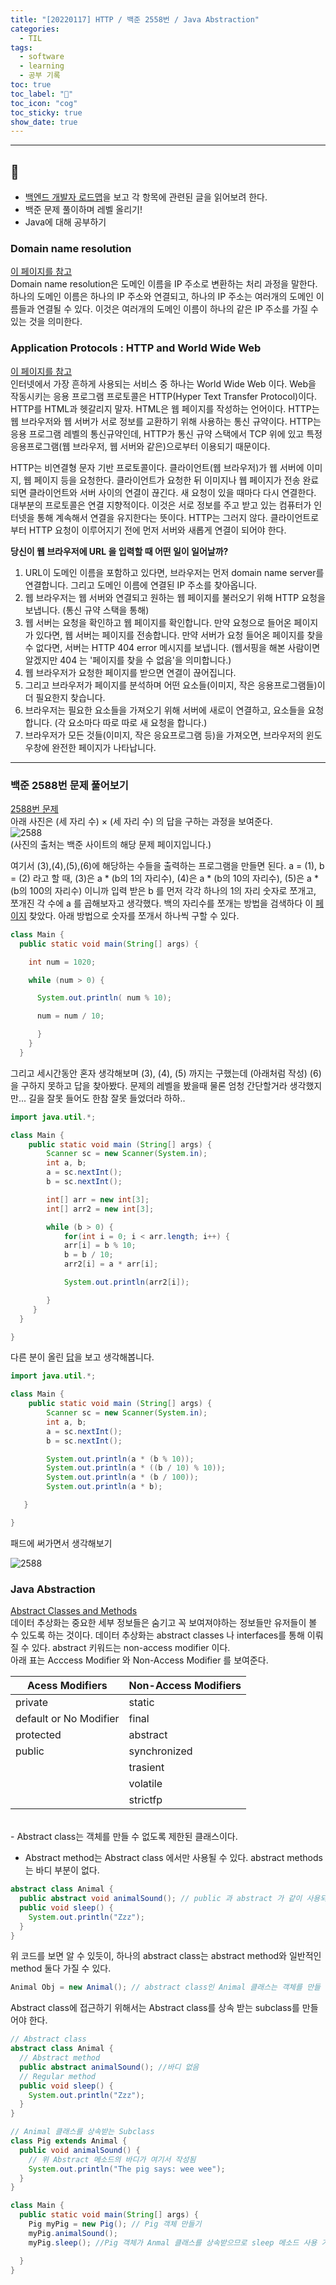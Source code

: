 ```yaml
---
title: "[20220117] HTTP / 백준 2558번 / Java Abstraction"
categories:
  - TIL
tags:
  - software
  - learning
  - 공부 기록
toc: true
toc_label: "👷"
toc_icon: "cog"
toc_sticky: true
show_date: true
---
```

__________________

## 💭
- [백엔드 개발자 로드맵](https://roadmap.sh/backend)을 보고 각 항목에 관련된 글을 읽어보려 한다.
- 백준 문제 풀이하며 레벨 올리기!
- Java에 대해 공부하기

### Domain name resolution
[이 페이지를 참고](http://web.stanford.edu/class/msande91si/www-spr04/readings/week1/InternetWhitepaper.htm)<br>
Domain name resolution은 도메인 이름을 IP 주소로 변환하는 처리 과정을 말한다. 하나의 도메인 이름은 하나의 IP 주소와 연결되고, 하나의 IP 주소는 여러개의 도메인 이름들과 연결될 수 있다. 이것은 여러개의 도메인 이름이 하나의 같은 IP 주소를 가질 수 있는 것을 의미한다.

### Application Protocols : HTTP and World Wide Web
[이 페이지를 참고](http://web.stanford.edu/class/msande91si/www-spr04/readings/week1/InternetWhitepaper.htm)<br>
인터넷에서 가장 흔하게 사용되는 서비스 중 하나는 World Wide Web 이다. Web을 작동시키는 응용 프로그램 프로토콜은 HTTP(Hyper Text Transfer Protocol)이다. HTTP를 HTML과 헷갈리지 말자. HTML은 웹 페이지를 작성하는 언어이다. HTTP는 웹 브라우저와 웹 서버가 서로 정보를 교환하기 위해 사용하는 통신 규약이다. HTTP는 응용 프로그램 레벨의 통신규약인데, HTTP가 통신 규약 스택에서 TCP 위에 있고 특정 응용프로그램(웹 브라우저, 웹 서버와 같은)으로부터 이용되기 때문이다.  

HTTP는 비연결형 문자 기반 프로토콜이다. 클라이언트(웹 브라우저)가 웹 서버에 이미지, 웹 페이지 등을 요청한다. 클라이언트가 요청한 뒤 이미지나 웹 페이지가 전송 완료되면 클라이언트와 서버 사이의 연결이 끊긴다. 새 요청이 있을 때마다 다시 연결한다. 대부분의 프로토콜은 연결 지향적이다. 이것은 서로 정보를 주고 받고 있는 컴퓨터가 인터넷을 통해 계속해서 연결을 유지한다는 뜻이다. HTTP는 그러지 않다. 클라이언트로부터 HTTP 요청이 이루어지기 전에 먼저 서버와 새롭게 연결이 되어야 한다.  

**당신이 웹 브라우저에 URL 을 입력할 때 어떤 일이 일어날까?**  
1. URL이 도메인 이름을 포함하고 있다면, 브라우저는 먼저 domain name server를 연결합니다. 그리고 도메인 이름에 연결된 IP 주소를 찾아옵니다.  
2. 웹 브라우저는 웹 서버와 연결되고 원하는 웹 페이지를 불러오기 위해 HTTP 요청을 보냅니다. (통신 규약 스택을 통해)
3. 웹 서버는 요청을 확인하고 웹 페이지를 확인합니다. 만약 요청으로 들어온 페이지가 있다면, 웹 서버는 페이지를 전송합니다. 만약 서버가 요청 들어온 페이지를 찾을 수 없다면, 서버는 HTTP 404 error 메시지를 보냅니다. (웹서핑을 해본 사람이면 알겠지만 404 는 '페이지를 찾을 수 없음'을 의미합니다.)
4. 웹 브라우저가 요청한 페이지를 받으면 연결이 끊어집니다.
5. 그리고 브라우저가 페이지를 분석하며 어떤 요소들(이미지, 작은 응용프로그램들)이 더 필요한지 찾습니다.  
6. 브라우저는 필요한 요소들을 가져오기 위해 서버에 새로이 연결하고, 요소들을 요청합니다. (각 요소마다 따로 따로 새 요청을 합니다.)
7. 브라우저가 모든 것들(이미지, 작은 응요프로그램 등)을 가져오면, 브라우저의 윈도우창에 완전한 페이지가 나타납니다.

-------------

### 백준 2588번 문제 풀어보기
[2588번 문제](https://www.acmicpc.net/problem/2588) <br>
아래 사진은 (세 자리 수) × (세 자리 수) 의 답을 구하는 과정을 보여준다. <br>
<img src="/assets/images/2588.png" alt="2588"> <br>
(사진의 출처는 백준 사이트의 해당 문제 페이지입니다.)

여기서 (3),(4),(5),(6)에 해당하는 수들을 출력하는 프로그램을 만들면 된다.
a = (1), b = (2) 라고 할 때, (3)은  a * (b의 1의 자리수), (4)은  a * (b의 10의 자리수), (5)은  a * (b의 100의 자리수) 이니까 입력 받은 b 를 먼저 각각 하나의 1의 자리 숫자로 쪼개고, 쪼개진 각 수에 a 를 곱해보자고 생각했다. 백의 자리수를 쪼개는 방법을 검색하다 이 [페이지](https://www.edureka.co/community/2687/how-can-i-separate-the-digits-of-an-int-number-in-java를) 찾았다. 아래 방법으로 숫자를 쪼개서 하나씩 구할 수 있다.

```java
class Main {
  public static void main(String[] args) {

    int num = 1020;

    while (num > 0) {

      System.out.println( num % 10);

      num = num / 10;

      }
    }
  }
```

그리고 세시간동안 혼자 생각해보며 (3), (4), (5) 까지는 구했는데 (아래처럼 작성) (6)을 구하지 못하고 답을 찾아봤다. 문제의 레벨을 봤을때 물론 엄청 간단할거라 생각했지만... 길을 잘못 들어도 한참 잘못 들었더라 하하..

```java
import java.util.*;

class Main {
    public static void main (String[] args) {
        Scanner sc = new Scanner(System.in);
        int a, b;
        a = sc.nextInt();
        b = sc.nextInt();

        int[] arr = new int[3];
        int[] arr2 = new int[3];

        while (b > 0) {
        	for(int i = 0; i < arr.length; i++) {
        	arr[i] = b % 10;
        	b = b / 10;
        	arr2[i] = a * arr[i]; 	

        	System.out.println(arr2[i]);

        }
     }
  }

}              
```

다른 분이 올린 [답](https://javacoding.tistory.com/14)을 보고 생각해봅니다.

```java
import java.util.*;

class Main {
    public static void main (String[] args) {
        Scanner sc = new Scanner(System.in);
        int a, b;
        a = sc.nextInt();
        b = sc.nextInt();

        System.out.println(a * (b % 10));
        System.out.println(a * ((b / 10) % 10));
        System.out.println(a * (b / 100));
        System.out.println(a * b);

   }

}          

```
패드에 써가면서 생각해보기  

<img src="/assets/images/2588_2.png" alt="2588"> <br>


### Java Abstraction
[Abstract Classes and Methods](https://www.w3schools.com/java/java_abstract.asp) <br>
데이터 추상화는 중요한 세부 정보들은 숨기고 꼭 보여져야하는 정보들만 유저들이 볼 수 있도록 하는 것이다. 데이터 추상화는 abstract classes 나 interfaces를 통해 이뤄질 수 있다. abstract 키워드는 non-access modifier 이다.<br>
아래 표는 Acccess Modifier 와 Non-Access Modifier 를 보여준다.

| Acess Modifiers | Non-Access Modifiers |
| --------------- | -------------------- |
| private | static |
| default or No Modifier | final|
| protected | abstract|
| public | synchronized|
|        | trasient |
|        | volatile |
|        | strictfp |

<br>
- Abstract class는 객체를 만들 수 없도록 제한된 클래스이다.

- Abstract method는 Abstract class 에서만 사용될 수 있다. abstract methods는 바디 부분이 없다.

```java
abstract class Animal {
  public abstract void animalSound(); // public 과 abstract 가 같이 사용되네..?
  public void sleep() {
    System.out.println("Zzz");
  }
}
```

위 코드를 보면 알 수 있듯이, 하나의 abstract class는 abstract method와 일반적인 method 둘다 가질 수 있다.

```java
Animal Obj = new Animal(); // abstract class인 Animal 클래스는 객체를 만들 수 없으므로 에러 발생
```

Abstract class에 접근하기 위해서는 Abstract class를 상속 받는 subclass를 만들어야 한다.

```java
// Abstract class
abstract class Animal {
  // Abstract method
  public abstract animalSound(); //바디 없음
  // Regular method
  public void sleep() {
    System.out.println("Zzz");
  }
}

// Animal 클래스를 상속받는 Subclass
class Pig extends Animal {
  public void animalSound() {
    // 위 Abstract 메소드의 바디가 여기서 작성됨
    System.out.println("The pig says: wee wee");
  }
}

class Main {
  public static void main(String[] args) {
    Pig myPig = new Pig(); // Pig 객체 만들기
    myPig.animalSound();
    myPig.sleep(); //Pig 객체가 Anmal 클래스를 상속받으므로 sleep 메소드 사용 가능

  }
}

```
